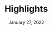 ---
layout: proto/highlights
categories: [prototype, highlight]
title: Highlights
type: [sub-nav-item, prototype]
permalink: /prototype/highlights/
description: Highlights page
date: "January 27, 2022"
hero-image: https://via.placeholder.com/1200x300
intro-text: Summary text to add in hero – 140 characters max – temp incididunt ut labore et dolore magna aliqua. Interdum velit euismod in pellentesque. Libero justo laoreet sit amet cursus.
body-text: Lorem ipsum dolor sit amet, consectetur adipiscing elit, sed do eiusmod tempor incididunt ut labore et dolore magna aliqua. Interdum velit euismod in pellentesque. Libero justo laoreet sit amet cursus. Purus semper eget duis at tellus. Nisl vel pretium lectus quam id leo in vitae turpis. Sed risus pretium quam vulputate dignissim suspendisse in. Lacinia quis vel eros donec ac. Neque volutpat ac tincidunt vitae semper quis lectus nulla at. Odio ut enim blandit volutpat. Sed pulvinar proin gravida hendrerit. Lorem ipsum dolor sit amet, consectetur adipiscing elit, sed do eiusmod tempor incididunt ut labore et dolore magna aliqua. Interdum velit euismod in pellentesque. Libero justo laoreet sit amet cursus. Purus semper eget duis at tellus. Nisl vel pretium lectus quam id leo in vitae turpis. Sed risus pretium quam vulputate dignissim suspendisse in. Lacinia quis vel eros donec ac. Neque volutpat ac tincidunt vitae semper quis lectus nulla at. Odio ut enim blandit volutpat. Sed pulvinar proin gravida hendrerit.
accordion:
  - title: Topic
    content: Filters
  - title: Agency
    content: Filters
  - title: Region
    content: Filters
  - title: Year
    content: Filters
highlights:
  - title: Improving monitoring of forest carbon stocks
    tags: Observations
    url: https://globalchange.netlify.app/prototype/highlights-details/
    img: https://via.placeholder.com/220
    content: SilvaCarbon leverages state-of-the-art science and technology to advance the generation and use of information in managing forest and terrestrial carbon.
    link: Read More
  - title: Tracking the impacts of climate change on agriculture
    tags: Agriculture & Food
    content: The recent USDA Climate Change Indicators for Agriculture report provides national, regional, and local information to support effective decision-making by U.S. agricultural producers, resource managers, policy makers, and other users.[1]...
    link: Read More
  - title: Communicating climate change
    tags: Indicators
    img: https://via.placeholder.com/220
    content: Climate indicators show trends over time in important aspects of our environment, such as greenhouse gas levels in the atmosphere and the start of spring each year. Indicators are based on long-term, consistently collected data and can be used to assess risks and vulnerabilities from a changing climate and to inform response actions. IndIWG developed an interagency web platform for...
    link: Read More
  - title: Understanding climate change refugia
    tags: Ecosystems & Biodiversity
    img: https://via.placeholder.com/220
    content: An increasingly important climate change adaptation strategy is to focus conservation on climate change refugia, or areas that are relatively buffered from contemporary climate change. Protection and management of climate change refugia can help shelter native species and ecosystems from current climate change impacts and provide longer-term havens that protect valued ecological and sociocultural resources. The U.S. Geological Survey and EPA,...
    link: Read More
  - title: Informing agricultural operations
    tags: Data & Tools
    img: https://via.placeholder.com/220
    content: Soil moisture data are used to plan crop planting, forecast yields, track droughts or floods, and improve weather forecasts, and can also be used to track changing conditions for U.S. agriculture over time. A new tool developed by USDA makes soil moisture data from NASA available to farmers, researchers, and other users.
    link: Read More
  - title: Co-designing climate change adaptation strategies with land managers
    tags: Ecosystems & Biodiversity
    content: Climate change increases uncertainty about future conditions affecting land and natural resources, creating new challenges for land managers working to sustain healthy ecosystems and ecosystem services. In 2020, the Northern Institute of Applied Climate Science (NIACS) and the USDA Northern Forests Climate Hub worked side-by-side with land managers to advance regionally specific climate change adaptation strategies. The NIACS...
    link: Read More
---
